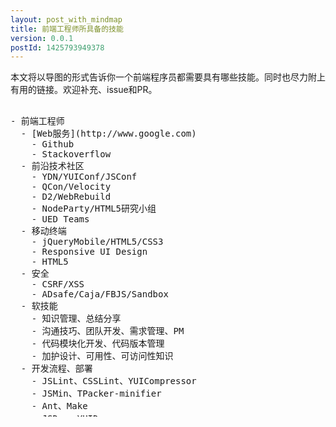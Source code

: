 ```yaml
---
layout: post_with_mindmap
title: 前端工程师所具备的技能
version: 0.0.1
postId: 1425793949378
---
```


本文将以导图的形式告诉你一个前端程序员都需要具有哪些技能。同时也尽力附上有用的链接。欢迎补充、issue和PR。


<pre class="km-container" minder-data-type="markdown" style="height: 500px">

- 前端工程师
  - [Web服务](http://www.google.com)
    - Github
    - Stackoverflow
  - 前沿技术社区
    - YDN/YUIConf/JSConf
    - QCon/Velocity
    - D2/WebRebuild
    - NodeParty/HTML5研究小组
    - UED Teams
  - 移动终端
    - jQueryMobile/HTML5/CSS3
    - Responsive UI Design
    - HTML5
  - 安全
    - CSRF/XSS
    - ADsafe/Caja/FBJS/Sandbox
  - 软技能
    - 知识管理、总结分享
    - 沟通技巧、团队开发、需求管理、PM
    - 代码模块化开发、代码版本管理
    - 加护设计、可用性、可访问性知识
  - 开发流程、部署
    - JSLint、CSSLint、YUICompressor
    - JSMin、TPacker-minifier
    - Ant、Make
    - JSDoc、YUIDoc
    - LAMP
    - Grunt
  - 前端框架/库
    - jQuery、YUI2、YUI3
    - Prototype、Mootools、ExtJS
    - Smarty、Django、Zend
    - YUITest、QUnit、Jasmine
    - Angualr、backbone、KnockoutJS
  - 浏览器兼容性
    - IE7/8/9/10/11
    - FF
    - Chrome
    - Safari
    - Mobile browsers
  - 切页面
    - PhotoShop
  - 编程语言
    - JavaScript
    - TypeScript
    - CoffeeScript
  - 调试工具
    - FireBug/Chrome developer tool (F12)
    - YSlow/Smushit
    - IEDeveloperToolBar/IETester
    - SuperPreview/JsBeautifier
    - Fiddle/WireShark/TCPDump
  - 开发工具及IDE
    - VI/Notepad++
    - svn/git
    - VS/HBuilder
  - 知识储备
    - 编译原理、计算机网络
    - 操作系统、算法原理、数据结构
    - 软件工程、软件测试原理
    - 设计模式、重构、重构与模式
    - 面向对象
    - MVC、MVP、MVVM
    - 函数式编程
  - 前段标准、规范
    - w3c
    - ECMAScript5、ECMAScript6
    - HTML5、CSS3
    - CommonJS、AMD
    - HTML1.1、HTML2.0
  - 性能
    - WebPageTest
    - ShowSlow、YSlow、34Rule
    - PageSpeed
    - HttpWatch
    - DynaTrace's Ajax
    
</pre>
